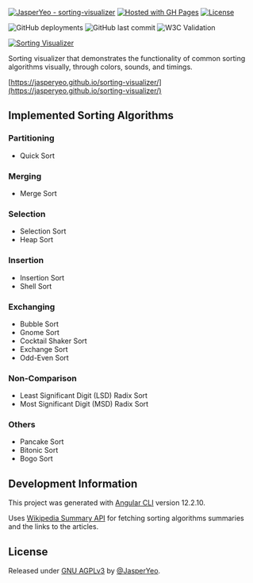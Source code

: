 [![JasperYeo - sorting-visualizer](https://img.shields.io/static/v1?label=JasperYeo&message=sorting-visualizer&color=blue&logo=github)](https://github.com/JasperYeo/sorting-visualizer)
[![Hosted with GH Pages](https://img.shields.io/badge/Hosted_with-GitHub_Pages-green?logo=github&logoColor=white)](https://pages.github.com/)
[![License](https://img.shields.io/badge/License-GNU_AGPLv3-yellow)](#license)

![GitHub deployments](https://img.shields.io/github/deployments/jasperyeo/sorting-visualizer/github-pages)
![GitHub last commit](https://img.shields.io/github/last-commit/jasperyeo/sorting-visualizer)
![W3C Validation](https://img.shields.io/w3c-validation/html?targetUrl=https%3A%2F%2Fjasperyeo.github.io%2Fsorting-visualizer%2F)

[![Sorting Visualizer](https://jasperyeo.github.io/sorting-visualizer/assets/images/large-image-preview.png)](https://jasperyeo.github.io/sorting-visualizer/)

Sorting visualizer that demonstrates the functionality of common sorting algorithms visually, through colors, sounds, and timings.

[https://jasperyeo.github.io/sorting-visualizer/](https://jasperyeo.github.io/sorting-visualizer/)

## Implemented Sorting Algorithms

### Partitioning
- Quick Sort

### Merging
- Merge Sort

### Selection
- Selection Sort
- Heap Sort

### Insertion
- Insertion Sort
- Shell Sort

### Exchanging
- Bubble Sort
- Gnome Sort
- Cocktail Shaker Sort
- Exchange Sort
- Odd-Even Sort

### Non-Comparison
- Least Significant Digit (LSD) Radix Sort
- Most Significant Digit (MSD) Radix Sort

### Others
- Pancake Sort
- Bitonic Sort
- Bogo Sort

## Development Information

This project was generated with [Angular CLI](https://github.com/angular/angular-cli) version 12.2.10.

Uses [Wikipedia Summary API](https://en.wikipedia.org/api/rest_v1/#/) for fetching sorting algorithms summaries and the links to the articles.

## License

Released under [GNU AGPLv3](/LICENSE) by [@JasperYeo](https://github.com/JasperYeo).
